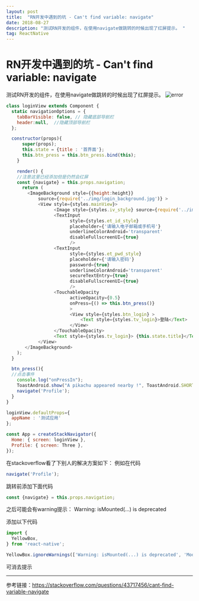 ```yaml
---
layout: post  
title:  "RN开发中遇到的坑 - Can't find variable: navigate"  
date: 2018-08-27  
description: "测试RN开发的组件，在使用navigate做跳转的时候出现了红屏提示。 "
tag: ReactNative
---
```


# RN开发中遇到的坑 - Can't find variable: navigate


测试RN开发的组件，在使用navigate做跳转的时候出现了红屏提示。
![error](https://img-blog.csdn.net/20180827170121324?watermark/2/text/aHR0cHM6Ly9ibG9nLmNzZG4ubmV0L3FxXzQyODk1Mzc5/font/5a6L5L2T/fontsize/400/fill/I0JBQkFCMA==/dissolve/70)

```javascript
class loginView extends Component {
  static navigationOptions = {
    tabBarVisible: false, // 隐藏底部导航栏
    header:null,  //隐藏顶部导航栏
  };

  constructor(props){
      super(props);
      this.state = {title : '首界面'};
      this.btn_press = this.btn_press.bind(this);
    }

    render() {
    //注意这里已经添加但是仍然会红屏
    const {navigate} = this.props.navigation;
      return (
        <ImageBackground style={{height:height}}
            source={require('../img/login_background.jpg')} >
            <View style={styles.mainView}>
                  <Image style={styles.iv_style} source={require('../img/user.jpg')} />
                  <TextInput
                        style={styles.et_id_style}
                        placeholder={'请输入电子邮箱或手机号'}
                        underlineColorAndroid='transparent'
                        disableFullscreenUI={true}
                        />
                  <TextInput
                        style={styles.et_pwd_style}
                        placeholder={'请输入密码'}
                        password={true}
                        underlineColorAndroid='transparent'
                        secureTextEntry={true}
                        disableFullscreenUI={true}
                        />
                  <TouchableOpacity
                        activeOpacity={0.5}
                        onPress={() => this.btn_press()}
                        >
                        <View style={styles.btn_login} >
                            <Text style={styles.tv_login}>登陆</Text>
                        </View>
                  </TouchableOpacity>
                  <Text style={styles.tv_login}> {this.state.title}</Text>
            </View>
       </ImageBackground>
    );
  }

  btn_press(){
  //点击事件
    console.log("onPressIn");
    ToastAndroid.show("A pikachu appeared nearby !", ToastAndroid.SHORT);
    navigate('Profile');
  }
}

loginView.defaultProps={
  appName : '测试应用'
};

const App = createStackNavigator({
  Home: { screen: loginView },
  Profile: { screen: Three },
});
```
在stackoverflow看了下别人的解决方案如下：
例如在代码 
```javascript
navigate('Profile'); 
```
跳转前添加下面代码
```javascript
const {navigate} = this.props.navigation;
```

之后可能会有warning提示：
Warning: isMounted(...) is deprecated

添加以下代码
```javascript
import {
  YellowBox,
} from 'react-native';

YellowBox.ignoreWarnings(['Warning: isMounted(...) is deprecated', 'Module RCTImageLoader']);
```
可消去提示

-------------------
参考链接：https://stackoverflow.com/questions/43717456/cant-find-variable-navigate


